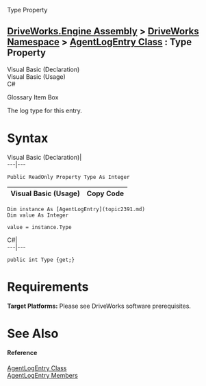 Type Property   
  
[DriveWorks.Engine Assembly](topic2156.md) > [DriveWorks Namespace](topic2159.md) > [AgentLogEntry Class](topic2391.md) : Type Property  
---  
  
Visual Basic (Declaration)    
Visual Basic (Usage)    
C# 

Glossary Item Box

The log type for this entry. 

# Syntax

Visual Basic (Declaration)|   
---|---  
      
    
    Public ReadOnly Property Type As Integer  
  
Visual Basic (Usage)| Copy Code  
---|---  
      
    
    Dim instance As [AgentLogEntry](topic2391.md)
    Dim value As Integer
     
    value = instance.Type  
  
C#|   
---|---  
      
    
    public int Type {get;}  
  
# Requirements

**Target Platforms:** Please see DriveWorks software prerequisites.

# See Also

#### Reference

[AgentLogEntry Class](topic2391.md)   
[AgentLogEntry Members](topic2392.md)


